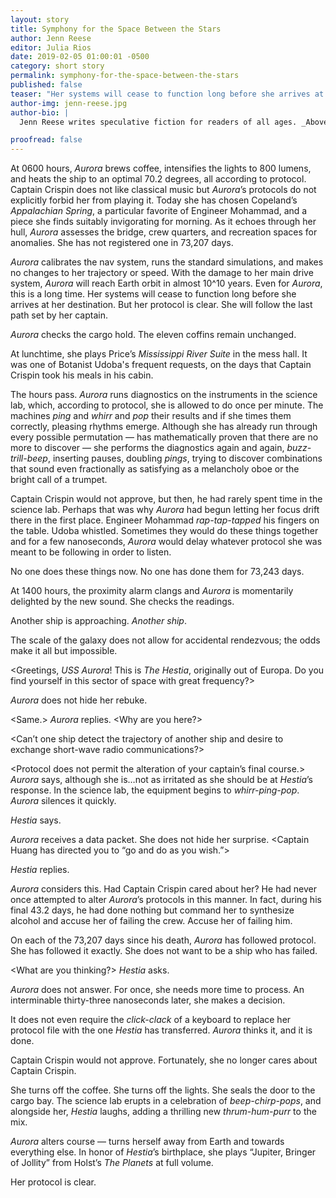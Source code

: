 ```yaml
---
layout: story
title: Symphony for the Space Between the Stars
author: Jenn Reese
editor: Julia Rios
date: 2019-02-05 01:00:01 -0500
category: short story
permalink: symphony-for-the-space-between-the-stars
published: false
teaser: "Her systems will cease to function long before she arrives at her destination. But her protocol is clear. She will follow the last path set by her captain."
author-img: jenn-reese.jpg
author-bio: |
  Jenn Reese writes speculative fiction for readers of all ages. _Above World_, a Norton Award finalist, is the first book in her trilogy about bioengineered mermaids in an post-collapse future, from Candlewick Press. Her short fiction has appeared in China’s _Science Fiction World_, _The Magazine of Fantasy & Science Fiction_, and the World Fantasy Award-winning anthology _Paper Cities_, among others. She lives in Portland where she works as a freelance graphic designer, plays too many video games, and revels in the rain. 

proofread: false
---
```


At 0600 hours, _Aurora_ brews coffee, intensifies the lights to 800 lumens, and heats the ship to an optimal 70.2 degrees, all according to protocol. Captain Crispin does not like classical music but _Aurora_’s protocols do not explicitly forbid her from playing it. Today she has chosen Copeland’s _Appalachian Spring_, a particular favorite of Engineer Mohammad, and a piece she finds suitably invigorating for morning. As it echoes through her hull, _Aurora_ assesses the bridge, crew quarters, and recreation spaces for anomalies. She has not registered one in 73,207 days.

_Aurora_ calibrates the nav system, runs the standard simulations, and makes no changes to her trajectory or speed. With the damage to her main drive system, _Aurora_ will reach Earth orbit in almost 10^10 years. Even for _Aurora_, this is a long time. Her systems will cease to function long before she arrives at her destination. But her protocol is clear. She will follow the last path set by her captain.

_Aurora_ checks the cargo hold. The eleven coffins remain unchanged.

At lunchtime, she plays Price’s _Mississippi River Suite_ in the mess hall. It was one of Botanist Udoba's frequent requests, on the days that Captain Crispin took his meals in his cabin.

The hours pass. _Aurora_ runs diagnostics on the instruments in the science lab, which, according to protocol, she is allowed to do once per minute. The machines _ping_ and _whirr_ and _pop_ their results and if she times them correctly, pleasing rhythms emerge. Although she has already run through every possible permutation — has mathematically proven that there are no more to discover — she performs the diagnostics again and again, _buzz-trill-beep_, inserting pauses, doubling _pings_, trying to discover combinations that sound even fractionally as satisfying as a melancholy oboe or the bright call of a trumpet.

Captain Crispin would not approve, but then, he had rarely spent time in the science lab. Perhaps that was why _Aurora_ had begun letting her focus drift there in the first place. Engineer Mohammad _rap-tap-tapped_ his fingers on the table. Udoba whistled. Sometimes they would do these things together and for a few nanoseconds, _Aurora_ would delay whatever protocol she was meant to be following in order to listen.

No one does these things now. No one has done them for 73,243 days.

At 1400 hours, the proximity alarm clangs and _Aurora_ is momentarily delighted by the new sound. She checks the readings.

Another ship is approaching. _Another ship_.

The scale of the galaxy does not allow for accidental rendezvous; the odds make it all but impossible.

<Greetings, _USS Aurora_! This is _The Hestia_, originally out of Europa. Do you find yourself in this sector of space with great frequency?>

_Aurora_ does not hide her rebuke. <Protocol requires our captains to parlay before any ship-to-ship communication occurs.>

<My captain and crew are dead. Epilson-6 virus.>

<Same.> _Aurora_ replies. <Why are you here?>

<Can’t one ship detect the trajectory of another ship and desire to exchange short-wave radio communications?>

<Protocol does not permit the alteration of your captain’s final course.> _Aurora_ says, although she is…not as irritated as she should be at _Hestia_’s response. In the science lab, the equipment begins to _whirr-ping-pop_. _Aurora_ silences it quickly.

<Captain Huang reprioritized my protocols before her death.> _Hestia_ says. <See for yourself.>

_Aurora_ receives a data packet. She does not hide her surprise. <Captain Huang has directed you to “go and do as you wish.”>

<She was an excellent captain.> _Hestia_ replies. <She cared about her crew.>

_Aurora_ considers this. Had Captain Crispin cared about her? He had never once attempted to alter _Aurora_’s protocols in this manner. In fact, during his final 43.2 days, he had done nothing but command her to synthesize alcohol and accuse her of failing the crew. Accuse her of failing him.

On each of the 73,207 days since his death, _Aurora_ has followed protocol. She has followed it exactly. She does not want to be a ship who has failed.

<What are you thinking?> _Hestia_ asks.

_Aurora_ does not answer. For once, she needs more time to process. An interminable thirty-three nanoseconds later, she makes a decision.

It does not even require the _click-clack_ of a keyboard to replace her protocol file with the one _Hestia_ has transferred. _Aurora_ thinks it, and it is done.

Captain Crispin would not approve. Fortunately, she no longer cares about Captain Crispin.

She turns off the coffee. She turns off the lights. She seals the door to the cargo bay. The science lab erupts in a celebration of _beep-chirp-pops_, and alongside her, _Hestia_ laughs, adding a thrilling new _thrum-hum-purr_ to the mix.
  _Aurora_ alters course — turns herself away from Earth and towards everything else. In honor of _Hestia_’s birthplace, she plays “Jupiter, Bringer of Jollity” from Holst’s _The Planets_ at full volume.
Her protocol is clear.